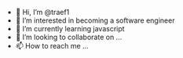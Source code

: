 - 👋 Hi, I’m @traef1
- 👀 I’m interested in becoming a software engineer
- 🌱 I’m currently learning javascript
- 💞️ I’m looking to collaborate on ...
- 📫 How to reach me ...

<!---
traef1/traef1 is a ✨ special ✨ repository because its `README.md` (this file) appears on your GitHub profile.
You can click the Preview link to take a look at your changes.
--->
